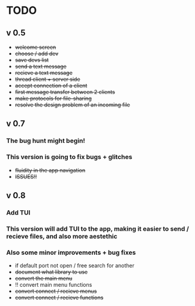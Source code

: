 # TODO

## v 0.5
* ~~welcome screen~~
* ~~choose / add dev~~
* ~~save devs list~~
* ~~send a text message~~
* ~~recieve a text message~~
* ~~thread client + server side~~
* ~~accept connection of a client~~
* ~~first message transfer between 2 clients~~
* ~~make protocols for file-sharing~~
* ~~resolve the design problem of an incoming file~~

## v 0.7
### The bug hunt might begin!
### This version is going to fix bugs + glitches
* ~~fluidity in the app navigation~~
* ~~ISSUES!!~~

## v 0.8
### Add TUI
### This version will add TUI to the app, making it easier to send / recieve files, and also more aestethic
### Also some minor improvements + bug fixes
* if default port not open / free search for another
* ~~document what library to use~~
* ~~convert the main menu~~
* !! convert main menu functions
* ~~convert connect / recieve menus~~
* ~~convert connect / recieve functions~~
